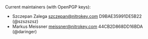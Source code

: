 Current maintainers (with OpenPGP keys):
- Szczepan Zalega szczepan@nitrokey.com D9BAE35991DE5B22 (@szszszsz)
- Markus Meissner meissner@nitrokey.com 44CB2D868DD16BDA (@daringer) 

